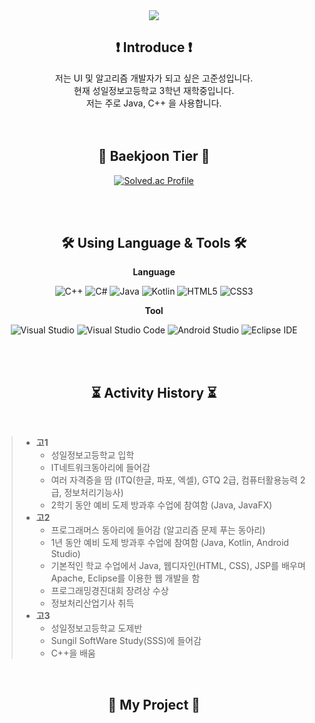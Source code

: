 <div align="center">
  <img src="https://capsule-render.vercel.app/api?type=waving&color=gradient&customColorList=17,3&height=300&section=header&text=Kojoonseong&fontSize=90" />
 </div>
<div align="center">

## ❗ Introduce ❗

저는 UI 및 알고리즘 개발자가 되고 싶은 고준성입니다. <br>
현재 성일정보고등학교 3학년 재학중입니다. <br>
저는 주로 Java, C++ 을 사용합니다. <br>
  <br>
  <br>

## 🔰 Baekjoon Tier 🔰
  
  [![Solved.ac Profile](http://mazassumnida.wtf/api/v2/generate_badge?boj=milu0918)](https://solved.ac/milu0918/)
  
  <br>
  <br>

  
## 🛠️ Using Language & Tools 🛠️
  
**Language**

![C++](https://img.shields.io/badge/C%2B%2B-00599C.svg?style=for-the-badge&logo=cplusplus&logoColor=white)
![C#](https://img.shields.io/badge/C%23-239120.svg?style=for-the-badge&logo=csharp&logoColor=white)
![Java](https://img.shields.io/badge/Java-FFFFFF.svg?style=for-the-badge&logo=openjdk&logoColor=black)
![Kotlin](https://img.shields.io/badge/Kotlin-7F52FF.svg?style=for-the-badge&logo=kotlin&logoColor=white)
![HTML5](https://img.shields.io/badge/Html5-E34F26.svg?style=for-the-badge&logo=html5&logoColor=white)
![CSS3](https://img.shields.io/badge/Css3-1572B6.svg?style=for-the-badge&logo=css3&logoColor=white)

**Tool**

![Visual Studio](https://img.shields.io/badge/Visual%20Studio-5C2D91.svg?style=for-the-badge&logo=visualstudio&logoColor=white)
![Visual Studio Code](https://img.shields.io/badge/Visual%20Studio%20Code-007ACC.svg?style=for-the-badge&logo=visualstudiocode&logoColor=white)
![Android Studio](https://img.shields.io/badge/Android%20Studio-3DDC84.svg?style=for-the-badge&logo=androidstudio&logoColor=white)
![Eclipse IDE](https://img.shields.io/badge/Eclipse%20Ide-2C2255.svg?style=for-the-badge&logo=eclipseide&logoColor=white)

  <br>
  <br>
  
## ⏳ Activity History ⏳

  </div>
  <br>
  
> * **고1**
>     - 성일정보고등학교 입학
>     - IT네트워크동아리에 들어감
>     - 여러 자격증을 땀 (ITQ(한글, 파포, 엑셀), GTQ 2급, 컴퓨터활용능력 2급, 정보처리기능사)
>     - 2학기 동안 예비 도제 방과후 수업에 참여함 (Java, JavaFX)
> * **고2**
>     - 프로그래머스 동아리에 들어감 (알고리즘 문제 푸는 동아리)
>     - 1년 동안 예비 도제 방과후 수업에 참여함 (Java, Kotlin, Android Studio)
>     - 기본적인 학교 수업에서 Java, 웹디자인(HTML, CSS), JSP를 배우며 Apache, Eclipse를 이용한 웹 개발을 함
>     - 프로그래밍경진대회 장려상 수상
>     - 정보처리산업기사 취득
> * **고3**
>     - 성일정보고등학교 도제반
>     - Sungil SoftWare Study(SSS)에 들어감
>     - C++을 배움

<br>

<div align="center">
  
## 📝 My Project 📝

</div>

